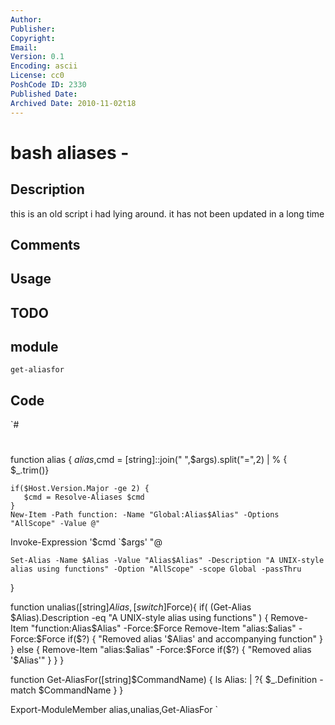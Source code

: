 ```yaml
---
Author: 
Publisher: 
Copyright: 
Email: 
Version: 0.1
Encoding: ascii
License: cc0
PoshCode ID: 2330
Published Date: 
Archived Date: 2010-11-02t18
---
```


# bash aliases - 

## Description

this is an old script i had lying around. it has not been updated in a long time

## Comments



## Usage



## TODO



## module

`get-aliasfor`

## Code

`#
 #
 function alias {
    $alias,$cmd = [string]::join(" ",$args).split("=",2) | % { $_.trim()}
 
    if($Host.Version.Major -ge 2) {
       $cmd = Resolve-Aliases $cmd
    }
    New-Item -Path function: -Name "Global:Alias$Alias" -Options "AllScope" -Value @"
 Invoke-Expression '$cmd `$args'
 "@
 
    Set-Alias -Name $Alias -Value "Alias$Alias" -Description "A UNIX-style alias using functions" -Option "AllScope" -scope Global -passThru
 }
 
 function unalias([string]$Alias,[switch]$Force){ 
    if( (Get-Alias $Alias).Description -eq "A UNIX-style alias using functions" ) {
       Remove-Item "function:Alias$Alias" -Force:$Force
       Remove-Item "alias:$alias" -Force:$Force
       if($?) {
          "Removed alias '$Alias' and accompanying function"
       }
    } else {
       Remove-Item "alias:$alias" -Force:$Force
       if($?) {
          "Removed alias '$Alias'"
       }
    }
 }
 
 function Get-AliasFor([string]$CommandName) {
   ls Alias: | ?{ $_.Definition -match $CommandName }
 }
 
 Export-ModuleMember alias,unalias,Get-AliasFor
`


